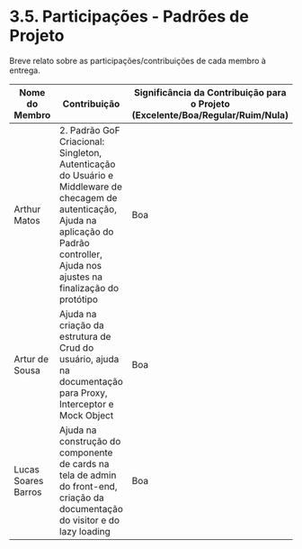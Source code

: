 # 3.5. Participações - Padrões de Projeto

Breve relato sobre as participações/contribuições de cada membro à entrega. 

|Nome do Membro | Contribuição | Significância da Contribuição para o Projeto (Excelente/Boa/Regular/Ruim/Nula) |
| -- | -- | -- |
| Arthur Matos  | 2. Padrão GoF Criacional: Singleton, Autenticação do Usuário e Middleware de checagem de autenticação, Ajuda na aplicação do Padrão controller, Ajuda nos ajustes na finalização do protótipo | Boa |
| Artur de Sousa  | Ajuda na criação da estrutura de Crud do usuário, ajuda na documentação para Proxy, Interceptor e Mock Object | Boa |
| Lucas Soares Barros | Ajuda na construção do componente de cards na tela de admin do front-end, criação da documentação do visitor e do lazy loading| Boa |